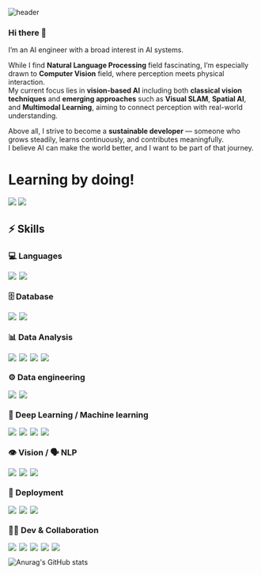 ![header](https://capsule-render.vercel.app/api?type=soft&color=gradient&customColorList=3,1,2,4&height=300&text=Hello%20World!&desc=Welcome%20to%20San's%20github%20profile&Desc&descSize=15&descAlign=60)


### Hi there 👋
I’m an AI engineer with a broad interest in AI systems.

While I find **Natural Language Processing** field fascinating, I’m especially drawn to **Computer Vision** field, where perception meets physical interaction.  
My current focus lies in **vision-based AI** including both **classical vision techniques** and **emerging approaches** such as **Visual SLAM**, **Spatial AI**, and **Multimodal Learning**, aiming to connect perception with real-world understanding.

Above all, I strive to become a **sustainable developer** — someone who grows steadily, learns continuously, and contributes meaningfully.  
I believe AI can make the world better, and I want to be part of that journey.


# Learning by doing!

<a href="https://sanmldl.tistory.com/" target="_blank"><img src="https://img.shields.io/badge/blog-000000?style=flat-square&logo=Tistory&logoColor=white"/></a> 
<img src="https://img.shields.io/badge/smrlatks@gmail.com-D4021D?style=flat-square&logo=Gmail&logoColor=white"/></a>


## ⚡ Skills

### 💻 Languages
<div style="display: flex; flex-wrap: wrap; gap: 6px;">
  <img src="https://img.shields.io/badge/Python-3776AB?style=for-the-badge&logo=python&logoColor=white">
  <img src="https://img.shields.io/badge/C-A8B9CC?style=for-the-badge&logo=C&logoColor=white">
</div>

### 🗄️ Database
<div style="display: flex; flex-wrap: wrap; gap: 6px;">
  <img src="https://img.shields.io/badge/MySQL-4479A1?style=for-the-badge&logo=MySQL&logoColor=white">
  <img src="https://img.shields.io/badge/SQLite-003B57?style=for-the-badge&logo=sqlite&logoColor=white">
</div>

### 📊 Data Analysis
<div style="display: flex; flex-wrap: wrap; gap: 6px;">
  <img src="https://img.shields.io/badge/R-276DC3?style=for-the-badge&logo=R&logoColor=white">
  <img src="https://img.shields.io/badge/NumPy-013243?style=for-the-badge&logo=numpy&logoColor=white">
  <img src="https://img.shields.io/badge/Pandas-150458?style=for-the-badge&logo=pandas&logoColor=white">
  <img src="https://img.shields.io/badge/Matplotlib-11557C?style=for-the-badge&logo=plotly&logoColor=white">
</div>

### ⚙️ Data engineering
<div style="display: flex; flex-wrap: wrap; gap: 6px;">
  <img src="https://img.shields.io/badge/Hadoop-66CCFF?style=for-the-badge&logo=ApacheHadoop&logoColor=black">
  <img src="https://img.shields.io/badge/PySpark-E25A1C?style=for-the-badge&logo=ApacheSpark&logoColor=white">
</div>

### 🤖 Deep Learning / Machine learning
<div style="display: flex; flex-wrap: wrap; gap: 6px;">
  <img src="https://img.shields.io/badge/PyTorch-EE4C2C?style=for-the-badge&logo=pytorch&logoColor=white">
  <img src="https://img.shields.io/badge/TensorFlow-FF6F00?style=for-the-badge&logo=tensorflow&logoColor=white">
  <img src="https://img.shields.io/badge/Keras-D00000?style=for-the-badge&logo=keras&logoColor=white">
  <img src="https://img.shields.io/badge/scikit--learn-F7931E?style=for-the-badge&logo=scikit-learn&logoColor=white">
</div>

### 👁️ Vision / 🗣️ NLP
<div style="display: flex; flex-wrap: wrap; gap: 6px;">
  <img src="https://img.shields.io/badge/YOLOv5-00FFFF?style=for-the-badge&logo=yolo&logoColor=white">
  <img src="https://img.shields.io/badge/OpenCV-5C3EE8?style=for-the-badge&logo=opencv&logoColor=white">
  <img src="https://img.shields.io/badge/HuggingFace-FFD21F?style=for-the-badge&logo=huggingface&logoColor=black">
</div>

### 🚀 Deployment
<div style="display: flex; flex-wrap: wrap; gap: 6px;">
  <img src="https://img.shields.io/badge/Docker-2496ED?style=for-the-badge&logo=docker&logoColor=white">
  <img src="https://img.shields.io/badge/FastAPI-009688?style=for-the-badge&logo=fastapi&logoColor=white">
  <img src="https://img.shields.io/badge/Flask-000000?style=for-the-badge&logo=flask&logoColor=white">
</div>

### 🧑‍💻 Dev & Collaboration
<div style="display: flex; flex-wrap: wrap; gap: 6px;">
  <img src="https://img.shields.io/badge/VS Code-007ACC?style=for-the-badge&logo=visual-studio-code&logoColor=white">
  <img src="https://img.shields.io/badge/Jupyter-F37626?style=for-the-badge&logo=jupyter&logoColor=white">
  <img src="https://img.shields.io/badge/Git-F05032?style=for-the-badge&logo=git&logoColor=white">
  <img src="https://img.shields.io/badge/Notion-000000?style=for-the-badge&logo=notion&logoColor=white">
  <img src="https://img.shields.io/badge/Slack-4A154B?style=for-the-badge&logo=slack&logoColor=white">
</div>




![Anurag's GitHub stats](https://github-readme-stats.vercel.app/api?username=3n952&show_icons=true&theme=radical)


